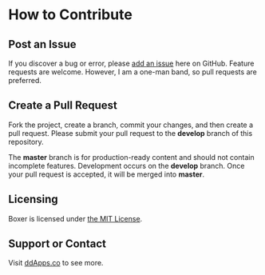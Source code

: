 # How to Contribute

## Post an Issue

If you discover a bug or error, please [add an issue](https://github.com/duliodenis/projects/issues) here on GitHub. Feature requests are welcome. However, I am a one-man band, so pull requests are preferred.


## Create a Pull Request

Fork the project, create a branch, commit your changes, and then create a pull request. Please submit your pull request to the **develop** branch of this repository.

The **master** branch is for production-ready content and should not contain incomplete features. Development occurs on the **develop** branch. Once your pull request is accepted, it will be merged into **master**.


## Licensing
Boxer is licensed under [the MIT License](LICENSE).

## Support or Contact
Visit [ddApps.co](http://ddapps.co) to see more.